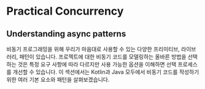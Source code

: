 # Practical Concurrency

## Understanding async patterns

비동기 프로그래밍을 위해 우리가 마음대로 사용할 수 있는 다양한 프리미티브, 라이브러리, 패턴이 있습니다. 프로젝트에 대한 비동기 코드를 모델링하는 올바른 방법을 선택하는 것은 특정 요구 사항에 따라 다르지만 사용 가능한 옵션을 이해하면 선택 프로세스를 개선할 수 있습니다. 이 섹션에서는 Kotlin과 Java 모두에서 비동기 코드를 작성하기 위한 여러 기본 요소와 패턴을 살펴보겠습니다.